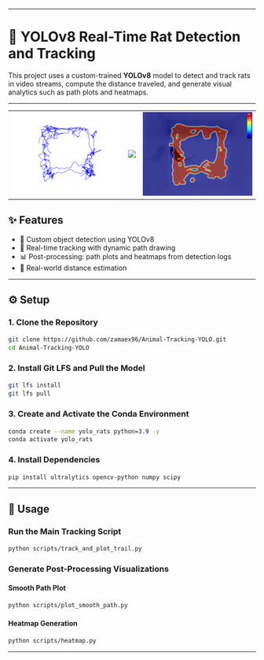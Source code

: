 

---

# 🐀 YOLOv8 Real-Time Rat Detection and Tracking

This project uses a custom-trained **YOLOv8** model to detect and track rats in video streams, compute the distance traveled, and generate visual analytics such as path plots and heatmaps.

---

<table>
  <tr>
    <td><img src="rat_paths_plot_smooth.png" width="400"/></td>
    <td><img src="sample.gif" width="400"/></td>
    <td><img src="rat_residence_heatmap_v2.png" width="400"/></td>
  </tr>
</table>

## ✨ Features

* 🎯 Custom object detection using YOLOv8
* 🧭 Real-time tracking with dynamic path drawing
* 📊 Post-processing: path plots and heatmaps from detection logs
* 📐 Real-world distance estimation

---

## ⚙️ Setup

### 1. Clone the Repository

```bash
git clone https://github.com/zamaex96/Animal-Tracking-YOLO.git
cd Animal-Tracking-YOLO
```

### 2. Install Git LFS and Pull the Model

```bash
git lfs install
git lfs pull
```

### 3. Create and Activate the Conda Environment

```bash
conda create --name yolo_rats python=3.9 -y
conda activate yolo_rats
```

### 4. Install Dependencies

```bash
pip install ultralytics opencv-python numpy scipy
```

---

## 🚀 Usage

### Run the Main Tracking Script

```bash
python scripts/track_and_plot_trail.py
```

### Generate Post-Processing Visualizations

#### Smooth Path Plot

```bash
python scripts/plot_smooth_path.py
```

#### Heatmap Generation

```bash
python scripts/heatmap.py
```

---


